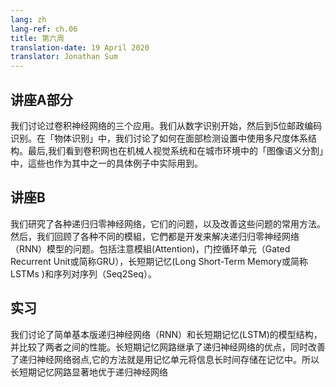 ```yaml
---
lang: zh
lang-ref: ch.06
title: 第六周
translation-date: 19 April 2020
translator: Jonathan Sum
---
```


## 讲座A部分

我们讨论过卷积神经网络的三个应用。我们从数字识别开始，然后到5位邮政编码识别。在「物体识别」中，我们讨论了如何在面部检测设置中使用多尺度体系结构。最后,我们看到卷积网也在机械人视觉系统和在城市环境中的「图像语义分割」中，這些也作为其中之一的具体例子中实际用到。



## 讲座B

我们研究了各种递归归零神经网络，它们的问题，以及改善这些问题的常用方法。然后，我们回顾了各种不同的模組，它們都是开发来解决递归归零神经网络（RNN）模型的问题。包括注意模組(Attention)，门控循环单元（Gated Recurrent Unit或简称GRU），长短期记忆(Long Short-Term Memory或简称LSTMs )和序列对序列（Seq2Seq）。



## 实习
我们讨论了简单基本版递归神经网络（RNN）和长短期记忆(LSTM)的模型结构，并比较了两者之间的性能。长短期记忆网路继承了递归神经网络的优点，同时改善了递归神经网络弱点,它的方法就是用记忆单元将信息长时间存储在记忆中。所以
长短期记忆网路显著地优于递归神经网络